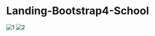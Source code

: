 # Landing-Bootstrap4-School
![1](https://user-images.githubusercontent.com/74577681/99578266-996a6d00-29aa-11eb-89ec-c398211f417a.png)
![2](https://user-images.githubusercontent.com/74577681/99578252-93748c00-29aa-11eb-90a7-e1e54ec94ab7.png)

